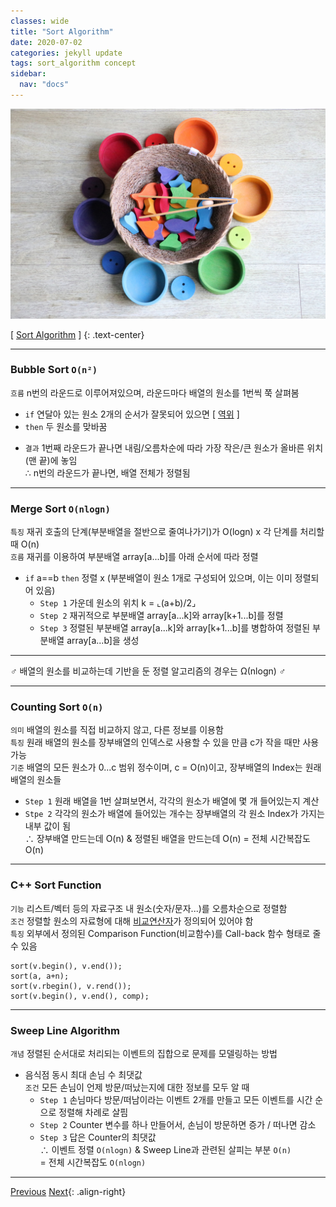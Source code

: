 ```yaml
---
classes: wide
title: "Sort Algorithm"
date: 2020-07-02
categories: jekyll update
tags: sort_algorithm concept
sidebar:
  nav: "docs"
---
```


![Image of Sort Algorithm](/assets/images/sort_algorithm.jpg "Sort Algorithm")

[ [Sort Algorithm](https://en.wikipedia.org/wiki/Sorting_algorithm, "Wikipedia (Sort Algorithm)") ]
{: .text-center}

---

### Bubble Sort `O(n²)`
`흐름` n번의 라운드로 이루어져있으며, 라운드마다 배열의 원소를 1번씩 쭉 살펴봄  
+ `if` 연달아 있는 원소 2개의 순서가 잘못되어 있으면 [ [역위](https://changpulmu.github.io/jekyll/update/Inversion-post/) ]  
+  `then` 두 원소를 맞바꿈  
  * `결과` 1번째 라운드가 끝나면 내림/오름차순에 따라 가장 작은/큰 원소가 올바른 위치(맨 끝)에 놓임  
∴ n번의 라운드가 끝나면, 배열 전체가 정렬됨

---

### Merge Sort `O(nlogn)`
`특징` 재귀 호출의 단계(부분배열을 절반으로 줄여나가기)가 O(logn) x 각 단계를 처리할 때 O(n)  
`흐름` 재귀를 이용하여 부분배열 array[a...b]를 아래 순서에 따라 정렬  
+ `if` a==b `then` 정렬 x (부분배열이 원소 1개로 구성되어 있으며, 이는 이미 정렬되어 있음)  
  * `Step 1` 가운데 원소의 위치 k = ⌞(a+b)/2⌟
  * `Step 2` 재귀적으로 부분배열 array[a...k]와 array[k+1...b]를 정렬
  * `Step 3` 정렬된 부분배열 array[a...k]와 array[k+1...b]를 병합하여 정렬된 부분배열 array[a...b]을 생성

---

♂ 배열의 원소를 비교하는데 기반을 둔 정렬 알고리즘의 경우는 Ω(nlogn) ♂

---

### Counting Sort `O(n)`
`의미` 배열의 원소를 직접 비교하지 않고, 다른 정보를 이용함  
`특징` 원래 배열의 원소를 장부배열의 인덱스로 사용할 수 있을 만큼 c가 작을 때만 사용 가능  
`기준` 배열의 모든 원소가 0...c 범위 정수이며, c = O(n)이고, 장부배열의 Index는 원래 배열의 원소들
  * `Step 1` 원래 배열을 1번 살펴보면서, 각각의 원소가 배열에 몇 개 들어있는지 계산
  * `Stpe 2` 각각의 원소가 배열에 들어있는 개수는 장부배열의 각 원소 Index가 가지는 내부 값이 됨  
∴ 장부배열 만드는데 O(n) & 정렬된 배열을 만드는데 O(n) = 전체 시간복잡도 O(n)

---

### C++ Sort Function
`기능` 리스트/벡터 등의 자료구조 내 원소(숫자/문자...)를 오름차순으로 정렬함  
`조건` 정렬할 원소의 자료형에 대해 [비교연산자](https://changpulmu.github.io/jekyll/update/Comparison-Operator-post)가 정의되어 있어야 함  
`특징` 외부에서 정의된 Comparison Function(비교함수)를 Call-back 함수 형태로 줄 수 있음
```
sort(v.begin(), v.end());
sort(a, a+n);
sort(v.rbegin(), v.rend());
sort(v.begin(), v.end(), comp);
```

---

### Sweep Line Algorithm
`개념` 정렬된 순서대로 처리되는 이벤트의 집합으로 문제를 모델링하는 방법
* 음식점 동시 최대 손님 수 최댓값  
  `조건` 모든 손님이 언제 방문/떠났는지에 대한 정보를 모두 알 때  
    + `Step 1` 손님마다 방문/떠남이라는 이벤트 2개를 만들고 모든 이벤트를 시간 순으로 정렬해 차례로 살핌  
    + `Step 2` Counter 변수를 하나 만들어서, 손님이 방문하면 증가 / 떠나면 감소  
    + `Step 3` 답은 Counter의 최댓값  
  ∴ 이벤트 정렬 `O(nlogn)` & Sweep Line과 관련된 살피는 부분   `O(n)`  
  = 전체 시간복잡도 `O(nlogn)`

---

<a href="https://changpulmu.github.io/jekyll/update/Brute-Force-Algorithm-post/" class="btn btn--inverse btn--large">Previous</a>
<a href="https://changpulmu.github.io/jekyll/update/Search-Algorithm-post/" class="btn btn--inverse btn--large">Next</a>{: .align-right}
